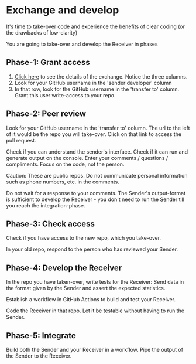 # Exchange and develop

It's time to take-over code and experience the benefits of clear coding (or the drawbacks of low-clarity)

You are going to take-over and develop the Receiver in phases

## Phase-1: Grant access

1. [Click here](exchange-tcq2.pdf) to see the details of the exchange. Notice the three columns.
1. Look for your GitHub username in the 'sender developer' column
1. In that row, look for the GitHub username in the 'transfer to' column. Grant this user write-access to your repo.

## Phase-2: Peer review

Look for your GitHub username in the 'transfer to' column. The url to the left of it would be the repo you will take-over. Click on that link to access the pull request.

Check if you can understand the sender's interface. Check if it can run and generate output on the console. Enter your comments / questions / compliments. Focus on the code, not the person.

Caution: These are public repos. Do not communicate personal information such as phone numbers, etc. in the comments.

Do not wait for a response to your comments. The Sender's output-format is sufficient to develop the Receiver - you don't need to run the Sender till you reach the integration-phase.

## Phase-3: Check access

Check if you have access to the new repo, which you take-over.

In your old repo, respond to the person who has reviewed your Sender.

## Phase-4: Develop the Receiver

In the repo you have taken-over, write tests for the Receiver: Send data in the format given by the Sender and assert the expected statistics.

Establish a workflow in GitHub Actions to build and test your Receiver.

Code the Receiver in that repo. Let it be testable without having to run the Sender.

## Phase-5: Integrate

Build both the Sender and your Receiver in a workflow. Pipe the output of the Sender to the Receiver.
